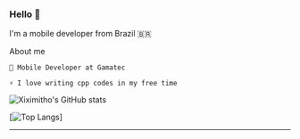 

<!--
**xiximitho/xiximitho** is a ✨ _special_ ✨ repository because its `README.md` (this file) appears on your GitHub profile.

Here are some ideas to get you started:

- 🔭 I’m currently working on ...
- 🌱 I’m currently learning ...
- 👯 I’m looking to collaborate on ...
- 🤔 I’m looking for help with ...
- 💬 Ask me about ...
- 📫 How to reach me: ...
- 😄 Pronouns: ...
- ⚡ Fun fact: ...
-->
### Hello 👋
I'm a mobile developer from Brazil 🇧🇷

About me

    💼 Mobile Developer at Gamatec

    ⚡ I love writing cpp codes in my free time


![Xiximitho's GitHub stats](https://github-readme-stats.vercel.app/api?username=xiximitho&show_icons=true)

[![Top Langs](https://github-readme-stats.vercel.app/api/top-langs/?username=xiximitho&hide=python)]
****


